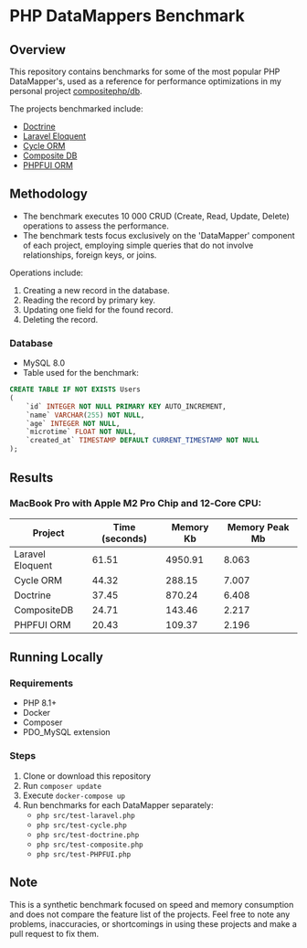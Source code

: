 # PHP DataMappers Benchmark

## Overview
This repository contains benchmarks for some of the most popular PHP DataMapper's, used as a reference for performance 
optimizations in my personal project [compositephp/db](https://github.com/compositephp/db). 

The projects benchmarked include:
- [Doctrine](https://www.doctrine-project.org/)
- [Laravel Eloquent](https://laravel.com/docs/8.x/eloquent)
- [Cycle ORM](https://cycle-orm.dev/)
- [Composite DB](https://github.com/compositephp/db/)
- [PHPFUI ORM](https://github.com/phpfui/ORM)

## Methodology
* The benchmark executes 10 000 CRUD (Create, Read, Update, Delete) operations to assess the performance.
* The benchmark tests focus exclusively on the 'DataMapper' component of each project, employing simple queries that do 
not involve relationships, foreign keys, or joins.

Operations include:
1. Creating a new record in the database.
2. Reading the record by primary key.
3. Updating one field for the found record.
4. Deleting the record.

### Database
- MySQL 8.0
- Table used for the benchmark:
```sql
CREATE TABLE IF NOT EXISTS Users
(
    `id` INTEGER NOT NULL PRIMARY KEY AUTO_INCREMENT,
    `name` VARCHAR(255) NOT NULL,
    `age` INTEGER NOT NULL,
    `microtime` FLOAT NOT NULL,
    `created_at` TIMESTAMP DEFAULT CURRENT_TIMESTAMP NOT NULL
);
```

## Results

### MacBook Pro with Apple M2 Pro Chip and 12‑Core CPU:

| Project          | Time (seconds) | Memory Kb | Memory Peak Mb |
|------------------|----------------|-----------|----------------|
| Laravel Eloquent | 61.51          | 4950.91   | 8.063          |
| Cycle ORM        | 44.32          | 288.15    | 7.007          |
| Doctrine         | 37.45          | 870.24    | 6.408          |
| CompositeDB      | 24.71          | 143.46    | 2.217          |
| PHPFUI ORM       | 20.43          | 109.37    | 2.196          |

## Running Locally

### Requirements
* PHP 8.1+
* Docker
* Composer
* PDO_MySQL extension

### Steps
1. Clone or download this repository
2. Run `composer update`
3. Execute `docker-compose up`
4. Run benchmarks for each DataMapper separately:
   * `php src/test-laravel.php`
   * `php src/test-cycle.php`
   * `php src/test-doctrine.php`
   * `php src/test-composite.php`
   * `php src/test-PHPFUI.php`

## Note
This is a synthetic benchmark focused on speed and memory consumption and does not compare the feature list of the projects. 
Feel free to note any problems, inaccuracies, or shortcomings in using these projects and make a pull request to fix them.
